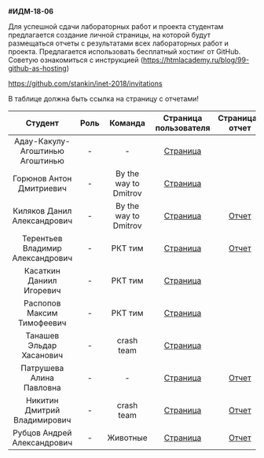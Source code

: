 **#ИДМ-18-06**

Для успешной сдачи лабораторных работ и проекта студентам предлагается создание личной страницы, на которой будут размещаться отчеты с результатами всех лабораторных работ и проекта.
Предлагается использовать бесплатный хостинг от GitHub. Советую ознакомиться с инструкцией (https://htmlacademy.ru/blog/99-github-as-hosting)

https://github.com/stankin/inet-2018/invitations

В таблице должна быть ссылка на страницу с отчетами!


| Студент | Роль | Команда | Страница пользователя | Страница-отчет | Проект | Модуль 1 | Модуль 2 |
| :---:   | :-:  |   :-:   |   :-:    |  :-: |  :-:   |    :-:   |   :-:    |
| Адау-Какулу-Агоштинью Агоштинью | -  | - | [Страница](https://github.com/???) | |[Проект](-) | - | - |
| Горюнов Антон Дмитриевич | -  | By the way to Dmitrov | [Страница](https://github.com/gerafko/) | | [Проект](https://github.com/gerafko/Rails-Project) | | - | - |
| Киляков Данил Александрович | -  | By the way to Dmitrov | [Страница](https://github.com/DanilKilyakov) | [Отчет](https://danilkilyakov.github.io/) | [Проект](https://github.com/gerafko/Rails-Project) | 50 | - |
| Терентьев Владимир Александрович | -  | РКТ тим | [Страница](https://github.com/vlaterz) | [Отчет](https://vlaterz.github.io) | [Проект](-) | - | - |
| Касаткин Даниил Игоревич | -  | РКТ тим | [Страница](https://github.com/MajorLabrador) | | [Проект](-) | - | - |
| Распопов Максим Тимофеевич | -  | РКТ тим | [Страница](https://github.com/Maxim-Raspopov) | | [Проект](-) | - | - |
| Танашев Эльдар Хасанович | -  | crash team | [Страница](https://github.com/Adyga07) | | [Проект](-) | - | - |
| Патрушева Алина Павловна | -  | - | [Страница](https://github.com/realoveola) | [Отчет](https://realoveola.github.io) | [Проект](-) | - | - |
| Никитин Дмитрий Владимирович | -  | crash team | [Страница](https://github.com/nikityane) | [Отчет](https://nikityane.github.io/) | [Проект](https://nikityane.github.io/) | 40 | - |
| Рубцов Андрей Александрович | -  | Животные | [Страница](https://github.com/lokvest) | [Отчет](https://lokvest.github.io/index.html) | [Проект](-) | 50 | - |
